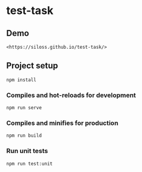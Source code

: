 # test-task

## Demo

```
<https://siloss.github.io/test-task/>
```

## Project setup

```
npm install
```

### Compiles and hot-reloads for development

```
npm run serve
```

### Compiles and minifies for production

```
npm run build
```

### Run unit tests

```
npm run test:unit
```
